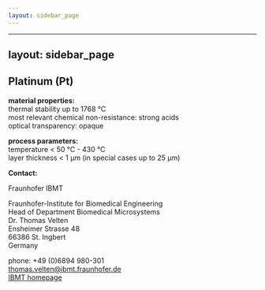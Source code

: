 ```yaml
---
layout: sidebar_page
---
```


---
layout: sidebar_page
---

## Platinum (Pt)

__material properties:__  	
thermal stability up to	1768 °C  
most relevant chemical non-resistance:	strong acids  
optical transparency:	opaque  
	
__process parameters:__  	
temperature < 50 °C - 430 °C  	
layer thickness	< 1 µm (in special cases up to 25 µm)
<!--break-->
__Contact:__


Fraunhofer IBMT

Fraunhofer-Institute for Biomedical Engineering   
Head of Department Biomedical Microsystems   
Dr. Thomas Velten    
Ensheimer Strasse 48   
66386 St. Ingbert   
Germany   

phone: +49 (0)6894 980-301   
thomas.velten@ibmt.fraunhofer.de  
[IBMT homepage](http://www.ibmt.fraunhofer.de/fhg/ibmt_en/biomedical_engineering/biomedical_microsystems/microsensors_microfluidics/index.jsp)